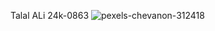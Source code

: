 Talal ALi
24k-0863
![pexels-chevanon-312418](https://github.com/user-attachments/assets/91a25393-7e22-4429-8072-c481d710815c)
